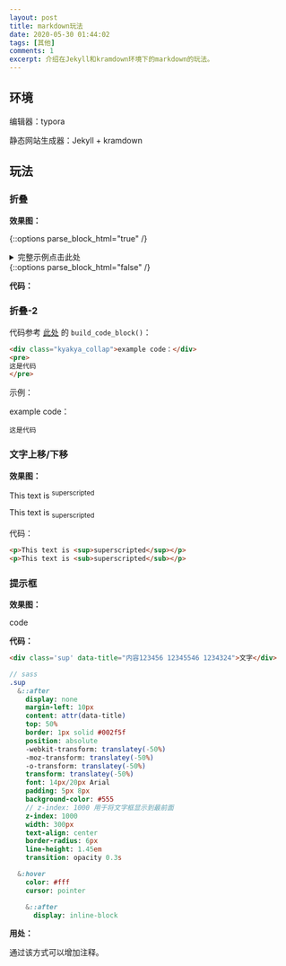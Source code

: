 ```yaml
---
layout: post
title: markdown玩法
date: 2020-05-30 01:44:02
tags: [其他]
comments: 1
excerpt: 介绍在Jekyll和kramdown环境下的markdown的玩法。
---
```




## 环境

编辑器：typora

静态网站生成器：Jekyll + kramdown

## 玩法

### 折叠

**效果图：**

{::options parse_block_html="true" /}
<details><summary markdown="span">完整示例点击此处</summary>
```yaml
此处是代码
```
</details>
{::options parse_block_html="false" /}

**代码：**

<script src="https://gist.github.com/caliburn1994/41b663d004e5234e64abd92125f5b0a0.js"></script>

### 折叠-2

代码参考 [此处](https://github.com/caliburn1994/caliburn1994.github.io/blob/master/assets/js/post.js) 的 `build_code_block()`：



```html
<div class="kyakya_collap">example code：</div>
<pre>
这是代码
</pre>    
```

示例：

<div class="kyakya_collap" >example code：</div>

```
这是代码
```



### 文字上移/下移

**效果图：**

<p>This text is <sup>superscripted</sup></p>

<p>This text is <sub>superscripted</sub></p>

代码：

```html
<p>This text is <sup>superscripted</sup></p>
<p>This text is <sub>superscripted</sub></p>
```



### 提示框

**效果图：**

<div class='sup' data-title="content 内容123456 12345546 1234324">code</div>

**代码：**

```html
<div class='sup' data-title="内容123456 12345546 1234324">文字</div>
```

```sass
// sass
.sup
  &::after
    display: none
    margin-left: 10px
    content: attr(data-title)
    top: 50%
    border: 1px solid #002f5f
    position: absolute
    -webkit-transform: translatey(-50%)
    -moz-transform: translatey(-50%)
    -o-transform: translatey(-50%)
    transform: translatey(-50%)
    font: 14px/20px Arial
    padding: 5px 8px
    background-color: #555
    // z-index: 1000 用于将文字框显示到最前面
    z-index: 1000
    width: 300px
    text-align: center
    border-radius: 6px
    line-height: 1.45em
    transition: opacity 0.3s

  &:hover
    color: #fff
    cursor: pointer

    &::after
      display: inline-block
```

**用处：**

通过该方式可以增加注释。
